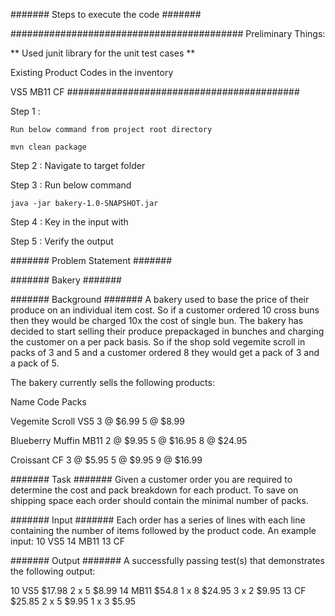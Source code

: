 
####### Steps to execute the code #######

##########################################
Preliminary Things:

** Used junit library for the unit test cases **

Existing Product Codes in the inventory

VS5
MB11
CF
##########################################

Step 1 :

	Run below command from project root directory

	mvn clean package

Step 2 :
	Navigate to target folder

Step 3 :
	Run below command

	java -jar bakery-1.0-SNAPSHOT.jar
	
Step 4 :
	Key in the input with <quantity> <productcode>
	
Step 5 :
	Verify the output




####### Problem Statement #######


#######  Bakery  #######

#######  Background  #######
A bakery used to base the price of their produce on an individual item cost. 
So if a customer ordered  10 cross buns then they would be charged 10x the 
cost of single bun. The bakery has decided to start selling their produce 
prepackaged in bunches and charging the customer on a per pack basis. 
So if the shop sold vegemite scroll in packs of 3 and 5 and a customer 
ordered 8 they would get a pack of 3 and a pack of 5. 

The bakery currently sells the following products:


								
  Name  		Code		Packs

 Vegemite Scroll	VS5		3 @ $6.99
					5 @ $8.99


 Blueberry Muffin	MB11		2 @ $9.95
					5 @ $16.95
					8 @ $24.95


 Croissant		CF		3 @ $5.95
					5 @ $9.95
					9 @ $16.99


#######  Task  #######
Given a customer order you are required to determine the cost 
and pack breakdown for each product.
To save on shipping space each order should contain the minimal number of packs.

#######  Input  #######
Each order has a series of lines with each line containing 
the number of items followed by the product code. 
An example input:
10 VS5
14 MB11
13 CF

#######  Output  #######
A successfully passing test(s) that demonstrates the following output:

10 VS5 $17.98
	2 x 5 $8.99
14 MB11 $54.8
	1 x 8 $24.95
	3 x 2 $9.95
13 CF $25.85
	2 x 5 $9.95
	1 x 3 $5.95